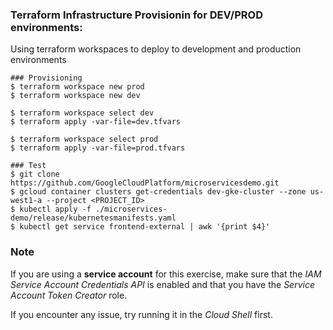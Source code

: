 ### Terraform Infrastructure Provisionin for DEV/PROD environments:

Using terraform workspaces to deploy to development and production environments
```
### Provisioning
$ terraform workspace new prod
$ terraform workspace new dev

$ terraform workspace select dev
$ terraform apply -var-file=dev.tfvars

$ terraform workspace select prod
$ terraform apply -var-file=prod.tfvars

### Test 
$ git clone https://github.com/GoogleCloudPlatform/microservicesdemo.git
$ gcloud container clusters get-credentials dev-gke-cluster --zone us-west1-a --project <PROJECT_ID>
$ kubectl apply -f ./microservices-demo/release/kubernetesmanifests.yaml
$ kubectl get service frontend-external | awk '{print $4}'

```

### Note
If you are using a **service account** for this exercise, make sure that the *IAM Service Account Credentials API* is enabled and that you have the *Service Account Token Creator* role.

If you encounter any issue, try running it in the *Cloud Shell* first.
